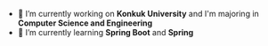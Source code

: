 

<!--
## Hi there 👋
**dlwjddus1112/dlwjddus1112** is a ✨ _special_ ✨ repository because its `README.md` (this file) appears on your GitHub profile.

Here are some ideas to get you started:



- 👯 I’m looking to collaborate on ...
- 🤔 I’m looking for help with ...
- 💬 Ask me about ...
- 📫 How to reach me: ...
- 😄 Pronouns: ...
- ⚡ Fun fact: ...
-->
- 🔭 I’m currently working on **Konkuk University** and I'm majoring in **Computer Science and Engineering**
- 🌱 I’m currently learning **Spring Boot** and **Spring**
    <br/>
